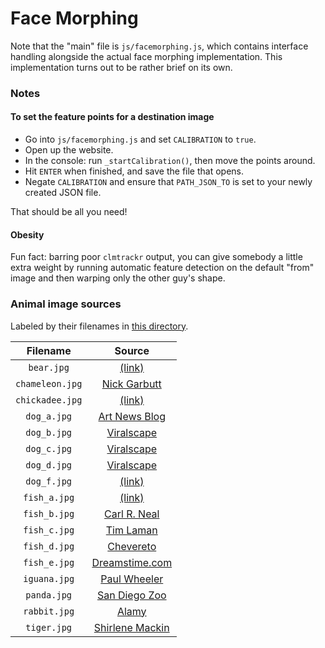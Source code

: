 # Face Morphing
Note that the "main" file is `js/facemorphing.js`, which contains interface handling alongside the actual face morphing implementation. This implementation turns out to be rather brief on its own.

### Notes
#### To set the feature points for a destination image
- Go into `js/facemorphing.js` and set `CALIBRATION` to `true`.
- Open up the website.
- In the console: run `_startCalibration()`, then move the points around.
- Hit `ENTER` when finished, and save the file that opens.
- Negate `CALIBRATION` and ensure that `PATH_JSON_TO` is set to your newly created JSON file.

That should be all you need!

#### Obesity
Fun fact: barring poor `clmtrackr` output, you can give somebody a little extra weight by running automatic feature detection on the default "from" image and then warping only the other guy's shape.

### Animal image sources
Labeled by their filenames in [this directory](https://github.com/ohjay/facemorphing/tree/master/images/source).

| Filename | Source |
|:--------:|:------:|
| `bear.jpg` | [(link)](https://marketshaman.com/wp-content/uploads/bb-plugin/cache/arxpjnxq9lu-thomas-lefebvre-landscape.jpg) |
| `chameleon.jpg` | [Nick Garbutt](http://www.arkive.org/parsons-chameleon/calumma-parsonii/image-G15419.html) |
| `chickadee.jpg` | [(link)](https://statesymbolsusa.org/sites/statesymbolsusa.org/files/primary-images/blackcappedchickadeebird.jpg) |
| `dog_a.jpg` | [Art News Blog](http://www.artnewsblog.com/dog-portrait-photography/) |
| `dog_b.jpg` | [Viralscape](http://viralscape.com/animal-portraits/dog-portrait-13-2/) |
| `dog_c.jpg` | [Viralscape](http://cdn7.viralscape.com/wp-content/uploads/2015/02/Dog-Portrait-10.jpg) |
| `dog_d.jpg` | [Viralscape](http://cdn5.viralscape.com/wp-content/uploads/2015/02/Dog-Portrait-9.jpg) |
| `dog_f.jpg` | [(link)](http://s.hswstatic.com/gif/animal-stereotype-orig.jpg) |
| `fish_a.jpg` | [(link)](http://www.bupg.co.uk/nl0108.htm) |
| `fish_b.jpg` | [Carl R. Neal](http://www.allenhost.com/gallery/v/Published/Bonaire+2010/Lizard+Fish+Portrait.jpg.html) |
| `fish_c.jpg` | [Tim Laman](https://images.fineartamerica.com/images-medium-large/portrait-of-a-garibaldi-fish-tim-laman.jpg) |
| `fish_d.jpg` | [Chevereto](https://demo.chevereto.com/i/HaH) |
| `fish_e.jpg` | [Dreamstime.com](https://thumbs.dreamstime.com/x/portrait-live-fish-sea-japan-20522465.jpg) |
| `iguana.jpg` | [Paul Wheeler](http://www.paulwheelerphotography.com/photo_4007317.html) |
| `panda.jpg` | [San Diego Zoo](http://animals.sandiegozoo.org/sites/default/files/2016-08/category-thumbnail-mammals_0.jpg) |
| `rabbit.jpg` | [Alamy](http://www.dailymail.co.uk/news/article-2802972/massages-rabbits-studies-sea-monkeys-swimming-patterns-watching-grass-grow-bizarre-projects-taxpayers-funding.html) |
| `tiger.jpg` | [Shirlene Mackin](http://www.lanlinglaurel.com/animal-images/4354655.html) |
